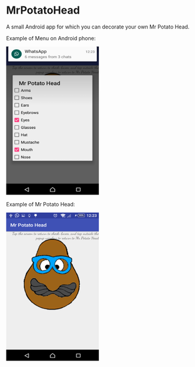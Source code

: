 # MrPotatoHead

A small Android app for which you can decorate your own Mr Potato Head.

Example of Menu on Android phone: 

<img src="https://github.com/taraere/MrPotatoHead/blob/master/MrPotatoScreenShots/Screenshot_2017-11-03-12-23-19.png" alt="Menu" height="400" width="250">

Example of Mr Potato Head: 

<img src="https://github.com/taraere/MrPotatoHead/blob/master/MrPotatoScreenShots/Screenshot_2017-11-03-12-23-34.png" alt="Menu" height="400" width="250">

